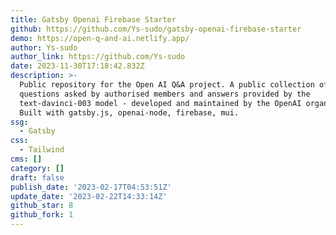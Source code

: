 ```yaml
---
title: Gatsby Openai Firebase Starter
github: https://github.com/Ys-sudo/gatsby-openai-firebase-starter
demo: https://open-q-and-ai.netlify.app/
author: Ys-sudo
author_link: https://github.com/Ys-sudo
date: 2023-11-30T17:18:42.832Z
description: >-
  Public repository for the Open AI Q&A project. A public collection of
  questions asked by authorised members and answers provided by the
  text-davinci-003 model - developed and maintained by the OpenAI organization.
  Built with gatsby.js, openai-node, firebase, mui.
ssg:
  - Gatsby
css:
  - Tailwind
cms: []
category: []
draft: false
publish_date: '2023-02-17T04:53:51Z'
update_date: '2023-02-22T14:33:14Z'
github_star: 8
github_fork: 1
---
```

